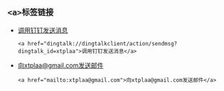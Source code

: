 ## `<a>标签链接`

* <a href="dingtalk://dingtalkclient/action/sendmsg?dingtalk_id=xtplaa">调用钉钉发送消息</a>
    ```
  <a href="dingtalk://dingtalkclient/action/sendmsg?dingtalk_id=xtplaa">调用钉钉发送消息</a>
    ```
* <a href="mailto:xtplaa@gmail.com">向xtplaa@gmail.com发送邮件</a>
  ```
  <a href="mailto:xtplaa@gmail.com">向xtplaa@gmail.com发送邮件</a>
  ```

